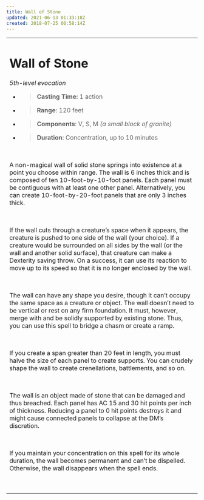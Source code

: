 ```yaml
---
title: Wall of Stone
updated: 2021-06-13 01:33:18Z
created: 2018-07-25 00:58:14Z
---
```


<table><tbody><tr class="odd"><td><h1 id="wall-of-stone"><strong>Wall of Stone</strong></h1><p><em>5th-level evocation</em></p><ul><li><blockquote><p><strong>Casting Time:</strong> 1 action</p></blockquote></li><li><blockquote><p><strong>Range</strong>: 120 feet</p></blockquote></li><li><blockquote><p><strong>Components</strong>: V, S, M <em>(a small block of granite)</em></p></blockquote></li><li><blockquote><p><strong>Duration</strong>: Concentration, up to 10 minutes</p></blockquote></li></ul><p> </p><p>A non-magical wall of solid stone springs into existence at a point you choose within range. The wall is 6 inches thick and is composed of ten 10-foot-by-10-foot panels. Each panel must be contiguous with at least one other panel. Alternatively, you can create 10-foot-by-20-foot panels that are only 3 inches thick.</p><p> </p><p>If the wall cuts through a creature’s space when it appears, the creature is pushed to one side of the wall (your choice). If a creature would be surrounded on all sides by the wall (or the wall and another solid surface), that creature can make a Dexterity saving throw. On a success, it can use its reaction to move up to its speed so that it is no longer enclosed by the wall.</p><p> </p><p>The wall can have any shape you desire, though it can’t occupy the same space as a creature or object. The wall doesn’t need to be vertical or rest on any firm foundation. It must, however, merge with and be solidly supported by existing stone. Thus, you can use this spell to bridge a chasm or create a ramp.</p><p> </p><p>If you create a span greater than 20 feet in length, you must halve the size of each panel to create supports. You can crudely shape the wall to create crenellations, battlements, and so on.</p><p> </p><p>The wall is an object made of stone that can be damaged and thus breached. Each panel has AC 15 and 30 hit points per inch of thickness. Reducing a panel to 0 hit points destroys it and might cause connected panels to collapse at the DM’s discretion.</p><p> </p><p>If you maintain your concentration on this spell for its whole duration, the wall becomes permanent and can’t be dispelled. Otherwise, the wall disappears when the spell ends.</p><p> </p></td></tr></tbody></table>